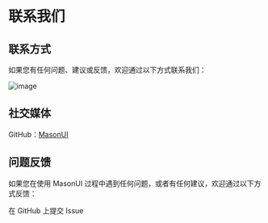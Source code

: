 # 联系我们

## 联系方式

如果您有任何问题、建议或反馈，欢迎通过以下方式联系我们：

![image](https://github.com/user-attachments/assets/67f8cfeb-953c-4e1e-ae5a-8a2d7906bffb)

## 社交媒体

GitHub：[MasonUI]()

## 问题反馈

如果您在使用 MasonUI 过程中遇到任何问题，或者有任何建议，欢迎通过以下方式反馈：

在 GitHub 上提交 Issue
